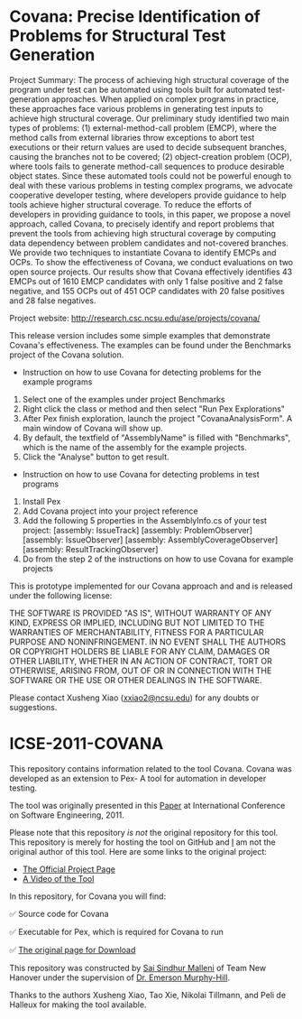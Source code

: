 
Covana: Precise Identification of Problems for Structural Test Generation 
==========================================================================



Project Summary:
The process of achieving high structural coverage of the program under test can be automated using tools built for automated test-generation approaches. When applied on complex programs in practice, these approaches face various problems in generating test inputs to achieve high structural coverage. Our preliminary study identified two main types of problems: (1) external-method-call problem (EMCP), where the method calls from external libraries throw exceptions to abort test executions or their return values are used to decide subsequent branches, causing the branches not to be covered; (2) object-creation problem (OCP), where tools fails to generate method-call sequences to produce desirable object states. Since these automated tools could not be powerful enough to deal with these various problems in testing complex programs, we advocate cooperative developer testing, where developers provide guidance to help tools achieve higher structural coverage. To reduce the efforts of developers in providing guidance to tools, in this paper, we propose a novel approach, called Covana, to precisely identify and report problems that prevent the tools from achieving high structural coverage by computing data dependency between problem candidates and not-covered branches. We provide two techniques to instantiate Covana to identify EMCPs and OCPs. To show the effectiveness of Covana, we conduct evaluations on two open source projects. Our results show that Covana effectively identifies 43 EMCPs out of 1610 EMCP candidates with only 1 false positive and 2 false negative, and 155 OCPs out of 451 OCP candidates with 20 false positives and 28 false negatives.

Project website:
http://research.csc.ncsu.edu/ase/projects/covana/

This release version includes some simple examples that demonstrate Covana's effectiveness. The examples can be found under the Benchmarks project of the Covana solution.

* Instruction on how to use Covana for detecting problems for the example programs

1. Select one of the examples under project Benchmarks
2. Right click the class or method and then select "Run Pex Explorations"
3. After Pex finish exploration, launch the project "CovanaAnalysisForm". A main window of Covana will show up.
4. By default, the textfield of "AssemblyName" is filled with "Benchmarks", which is the name of the assembly for the example projects.
5. Click the "Analyse" button to get result.

* Instruction on how to use Covana for detecting problems in test programs

1. Install Pex
2. Add Covana project into your project reference
3. Add the following 5 properties in the AssemblyInfo.cs of your test project:
[assembly: IssueTrack]
[assembly: ProblemObserver]
[assembly: IssueObserver]
[assembly: AssemblyCoverageObserver]
[assembly: ResultTrackingObserver]
4. Do from the step 2 of the instructions on how to use Covana for example projects


This is prototype implemented for our Covana approach and and is released under the following license:

THE SOFTWARE IS PROVIDED "AS IS", WITHOUT WARRANTY OF ANY KIND,
EXPRESS OR IMPLIED, INCLUDING BUT NOT LIMITED TO THE WARRANTIES OF
MERCHANTABILITY, FITNESS FOR A PARTICULAR PURPOSE AND
NONINFRINGEMENT. IN NO EVENT SHALL THE AUTHORS OR COPYRIGHT HOLDERS BE
LIABLE FOR ANY CLAIM, DAMAGES OR OTHER LIABILITY, WHETHER IN AN ACTION
OF CONTRACT, TORT OR OTHERWISE, ARISING FROM, OUT OF OR IN CONNECTION
WITH THE SOFTWARE OR THE USE OR OTHER DEALINGS IN THE SOFTWARE.

Please contact Xusheng Xiao (xxiao2@ncsu.edu) for any doubts or suggestions.

# ICSE-2011-COVANA
This repository contains information related to the tool Covana. Covana was developed as an extension to Pex- A tool for automation in developer testing.

The tool was originally presented in this [Paper](https://people.engr.ncsu.edu/txie/publications/icse11demo-covana.pdf) at International Conference on Software Engineering, 2011.

Please note that this repository _is not_ the original repository for this tool. This repository is merely for hosting the tool on GitHub and [I](https://github.com/smallen3) am not the original author of this tool. Here are some links to the original project:
* [The Official Project Page](https://research.csc.ncsu.edu/ase/projects/covana/)
* [A Video of the Tool](https://research.csc.ncsu.edu/ase/projects/covana/covana.html)


In this repository, for Covana you will find:

 :white_check_mark: Source code for Covana
 
 :white_check_mark: Executable for Pex, which is required for Covana to run 
 
 :white_check_mark: [The original page for Download](https://pexase.codeplex.com/) 


This repository was constructed by [Sai Sindhur Malleni](https://github.com/smallen3) of Team New Hanover under the supervision of [Dr. Emerson Murphy-Hill](https://github.com/CaptainEmerson).

Thanks to the authors Xusheng Xiao, Tao Xie, Nikolai Tillmann, and Peli de Halleux for making the tool available. 

